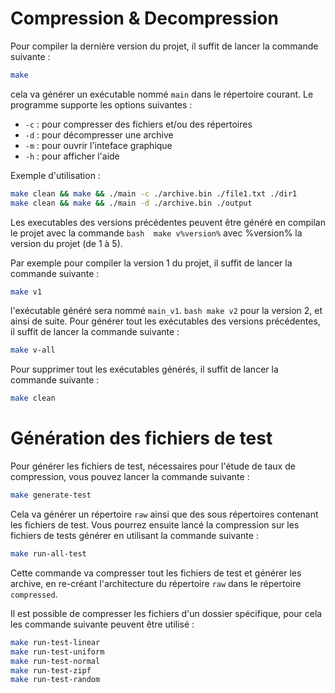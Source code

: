 # Compression & Decompression

Pour compiler la dernière version du projet, il suffit de lancer la commande suivante :

```bash
make 
```

cela va générer un exécutable nommé `main` dans le répertoire courant. 
Le programme supporte les options suivantes :

- `-c` : pour compresser des fichiers et/ou des répertoires
- `-d` : pour décompresser une archive
- `-m` : pour ouvrir l'inteface graphique
- `-h` : pour afficher l'aide

Exemple d'utilisation :

```bash
make clean && make && ./main -c ./archive.bin ./file1.txt ./dir1
make clean && make && ./main -d ./archive.bin ./output
```

Les executables des versions précédentes peuvent être généré en compilan le projet avec la commande 
```bash  make v%version%``` avec %version% la version du projet (de 1 à 5).

Par exemple pour compiler la version 1 du projet, il suffit de lancer la commande suivante :

```bash
make v1
```
l'exécutable généré sera nommé `main_v1`.
```bash make v2``` pour la version 2, et ainsi de suite.
Pour générer tout les exécutables des versions précédentes, il suffit de lancer la commande suivante :

```bash
make v-all
```

Pour supprimer tout les exécutables générés, il suffit de lancer la commande suivante :

```bash
make clean
```

# Génération des fichiers de test

Pour générer les fichiers de test, nécessaires pour l'étude de taux de compression, vous pouvez lancer la commande suivante :

```bash
make generate-test
```

Cela va générer un répertoire `raw` ainsi que des sous répertoires contenant les fichiers de test.
Vous pourrez ensuite lancé la compression sur les fichiers de tests générer en utilisant la commande suivante :

```bash
make run-all-test
```
Cette commande va compresser tout les fichiers de test et générer les archive, en re-créant l'architecture du répertoire `raw` dans le répertoire `compressed`.

Il est possible de compresser les fichiers d'un dossier spécifique, pour cela les commande suivante peuvent être utilisé :

```bash
make run-test-linear
make run-test-uniform
make run-test-normal
make run-test-zipf
make run-test-random
```